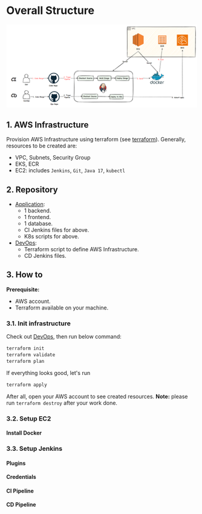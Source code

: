 # Overall Structure

![img.png](asset/ops-flows.png)

## 1. AWS Infrastructure
Provision AWS Infrastructure using terraform 
(see [terraform](https://github.com/duylv-devops-todo-app/sd5232_aws_infrastructure/tree/main/terraform/infrastructure/cluster)). 
Generally, resources to be created are:
- VPC, Subnets, Security Group
- EKS, ECR
- EC2: includes `Jenkins`, `Git`, `Java 17`, `kubectl`

## 2. Repository
- [Application](https://github.com/duylv-devops-todo-app/sd5232_msa): 
  - 1 backend.
  - 1 frontend.
  - 1 database.
  - CI Jenkins files for above.
  - K8s scripts for above.
- [DevOps](https://github.com/duylv-devops-todo-app/sd5232_aws_infrastructure):
    - Terraform script to define AWS Infrastructure.
    - CD Jenkins files.

## 3. How to
**Prerequisite:**
- AWS account.
- Terraform available on your machine.
### 3.1. Init infrastructure
Check out [DevOps](https://github.com/duylv-devops-todo-app/sd5232_aws_infrastructure), then run below command:
```bash
terraform init
terraform validate
terraform plan
```
If everything looks good, let's run
```bash
terraform apply
```
After all, open your AWS account to see created resources.
**Note:** please run `terraform destroy` after your work done.

### 3.2. Setup EC2
#### Install Docker

### 3.3. Setup Jenkins
#### Plugins
#### Credentials
#### CI Pipeline
#### CD Pipeline